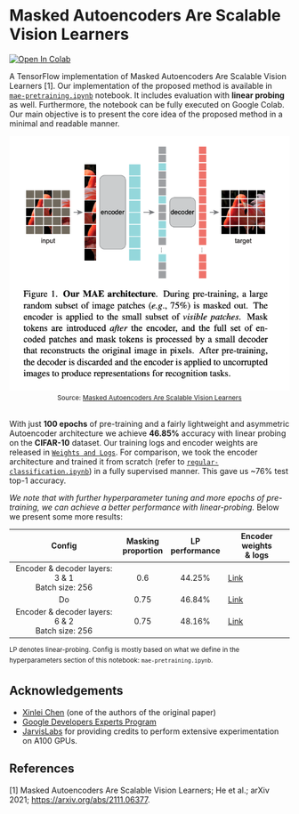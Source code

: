 # Masked Autoencoders Are Scalable Vision Learners


[![Open In Colab](https://colab.research.google.com/assets/colab-badge.svg)](https://colab.research.google.com/github/ariG23498/mae-scalable-vision-learners/blob/master/mae-pretraining.ipynb)


A TensorFlow implementation of Masked Autoencoders Are Scalable Vision Learners [1]. Our implementation of the proposed method is  available in
[`mae-pretraining.ipynb`](https://github.com/ariG23498/mae-scalable-vision-learners/blob/master/mae-pretraining.ipynb) notebook. It includes evaluation with **linear probing** as well. Furthermore, the notebook can be fully executed on Google Colab.
Our main objective is to present the core idea of the proposed method in a minimal and readable manner.

<div align="center">
  <img src=assets/mae.png/><br>
  <small>Source: <a href=https://arxiv.org/abs/2111.06377>Masked Autoencoders Are Scalable Vision Learners</a></small>
</div><br>


With just **100 epochs** of pre-training and a fairly lightweight and asymmetric Autoencoder architecture we achieve **46.85%** accuracy
with linear probing on the **CIFAR-10** dataset. Our training logs and encoder weights are released in [`Weights and Logs`](https://github.com/ariG23498/mae-scalable-vision-learners/releases/tag/v1.0.0). 
For comparison, we took the encoder architecture and trained it from scratch (refer to [`regular-classification.ipynb`](https://github.com/ariG23498/mae-scalable-vision-learners/blob/master/regular-classification.ipynb)) in a fully supervised manner. This gave us ~76% test top-1 accuracy.

_We note that with further hyperparameter tuning and more epochs of pre-training, we can achieve a better performance
with linear-probing._  Below we present some more results:

| Config | Masking<br>proportion | LP<br>performance | Encoder weights<br>& logs |
|:---:|:---:|:---:|---|
| Encoder & decoder layers: 3 & 1<br>Batch size: 256 | 0.6 | 44.25% | [Link](https://github.com/ariG23498/mae-scalable-vision-learners/releases/download/v1.0.0/44_25.zip) |
| Do | 0.75 | 46.84% | [Link](https://github.com/ariG23498/mae-scalable-vision-learners/releases/download/v1.0.0/46_84.zip) |
| Encoder & decoder layers: 6 & 2<br>Batch size: 256 | 0.75 | 48.16% | [Link](https://github.com/ariG23498/mae-scalable-vision-learners/releases/download/v1.0.0/48_16.zip) |

<sup> LP denotes linear-probing. Config is mostly based on what we define in the hyperparameters
section of this notebook: `mae-pretraining.ipynb`.</sup>

## Acknowledgements

* [Xinlei Chen](http://xinleic.xyz/) (one of the authors of the original paper)
* [Google Developers Experts Program](https://developers.google.com/programs/experts/)
* [JarvisLabs](https://jarvislabs.ai/) for providing credits to perform extensive experimentation on A100 GPUs.

## References

[1] Masked Autoencoders Are Scalable Vision Learners; He et al.; arXiv 2021; https://arxiv.org/abs/2111.06377.

